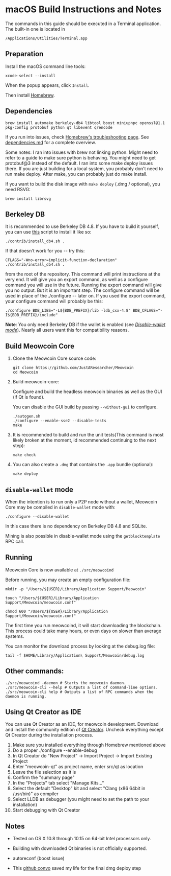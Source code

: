 macOS Build Instructions and Notes
====================================
The commands in this guide should be executed in a Terminal application.
The built-in one is located in 
```
/Applications/Utilities/Terminal.app
```

Preparation
-----------
Install the macOS command line tools:

`xcode-select --install`

When the popup appears, click `Install`.

Then install [Homebrew](https://brew.sh).

Dependencies
----------------------

    brew install automake berkeley-db4 libtool boost miniupnpc openssl@1.1 pkg-config protobuf python qt libevent qrencode

If you run into issues, check [Homebrew's troubleshooting page](https://docs.brew.sh/Troubleshooting).
See [dependencies.md](dependencies.md) for a complete overview.

Some notes: I ran into issues with brew not linking python. Might need to refer to a guide to make sure python is behaving. You might need to get protobuf@3 instead of the default. I ran into some make deploy issues there. If you are just building for a local system, you probably don't need to run make deploy. After make, you can probably just do make install.

If you want to build the disk image with `make deploy` (.dmg / optional), you need RSVG:
```shell
brew install librsvg
```

## Berkeley DB
It is recommended to use Berkeley DB 4.8. If you have to build it yourself,
you can use [this](/contrib/install_db4.sh) script to install it
like so:

```shell
./contrib/install_db4.sh .
```

If that doesn't work for you -- try this:

```shell
CFLAGS="-Wno-error=implicit-function-declaration"  ./contrib/install_db4.sh .
```

from the root of the repository. This command will print instructions at the very end. It will give you an export command, as well as a configure command you will use in the future. Running the export command will give you no output. But it is an important step. The configure command will be used in place of the ./configure -- later on.
If you used the export command, your configure command will probably be this: 

```shell
./configure BDB_LIBS="-L${BDB_PREFIX}/lib -ldb_cxx-4.8" BDB_CFLAGS="-I${BDB_PREFIX}/include"
```

**Note**: You only need Berkeley DB if the wallet is enabled (see [*Disable-wallet mode*](/doc/build-osx.md#disable-wallet-mode)). Nearly all users want this for compatibility reasons.

## Build Meowcoin Core

1. Clone the Meowcoin Core source code:
    ```shell
    git clone https://github.com/JustAResearcher/Meowcoin
    cd Meowcoin
    ```

2.  Build meowcoin-core:

    Configure and build the headless meowcoin binaries as well as the GUI (if Qt is found).

    You can disable the GUI build by passing `--without-gui` to configure.
    ```shell
    ./autogen.sh
    ./configure --enable-sse2 --disable-tests
    make
    ```

3.  It is recommended to build and run the unit tests(This command is most likely broken at the moment, id recommended continuing to the next step):
    ```shell
    make check
    ```

4.  You can also create a  `.dmg` that contains the `.app` bundle (optional):
    ```shell
    make deploy
    ```

## `disable-wallet` mode
When the intention is to run only a P2P node without a wallet, Meowcoin Core may be
compiled in `disable-wallet` mode with:
```shell
./configure --disable-wallet
```

In this case there is no dependency on Berkeley DB 4.8 and SQLite.

Mining is also possible in disable-wallet mode using the `getblocktemplate` RPC call.

## Running
Meowcoin Core is now available at `./src/meowcoind`

Before running, you may create an empty configuration file:
```shell
mkdir -p "/Users/${USER}/Library/Application Support/Meowcoin"

touch "/Users/${USER}/Library/Application Support/Meowcoin/meowcoin.conf"

chmod 600 "/Users/${USER}/Library/Application Support/Meowcoin/meowcoin.conf"
```

The first time you run meowcoind, it will start downloading the blockchain. This process could
take many hours, or even days on slower than average systems.

You can monitor the download process by looking at the debug.log file:
```shell
tail -f $HOME/Library/Application\ Support/Meowcoin/debug.log
```

Other commands:
-------

    ./src/meowcoind -daemon # Starts the meowcoin daemon.
    ./src/meowcoin-cli --help # Outputs a list of command-line options.
    ./src/meowcoin-cli help # Outputs a list of RPC commands when the daemon is running.

Using Qt Creator as IDE
------------------------
You can use Qt Creator as an IDE, for meowcoin development.
Download and install the community edition of [Qt Creator](https://www.qt.io/download/).
Uncheck everything except Qt Creator during the installation process.

1. Make sure you installed everything through Homebrew mentioned above
2. Do a proper ./configure --enable-debug
3. In Qt Creator do "New Project" -> Import Project -> Import Existing Project
4. Enter "meowcoin-qt" as project name, enter src/qt as location
5. Leave the file selection as it is
6. Confirm the "summary page"
7. In the "Projects" tab select "Manage Kits..."
8. Select the default "Desktop" kit and select "Clang (x86 64bit in /usr/bin)" as compiler
9. Select LLDB as debugger (you might need to set the path to your installation)
10. Start debugging with Qt Creator

Notes
-----

* Tested on OS X 10.8 through 10.15 on 64-bit Intel processors only.

* Building with downloaded Qt binaries is not officially supported. 

* autoreconf (boost issue)

* This [github convo](https://gist.github.com/dbrookman/74b8bcfb37a23452f7137b83bca9580f?permalink_comment_id=4429431) saved my life for the final dmg deploy step 
